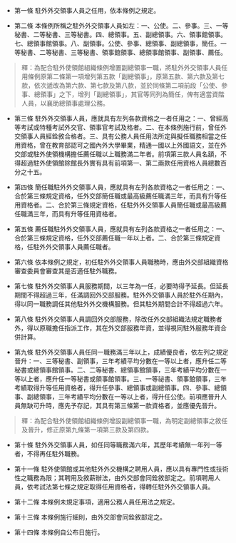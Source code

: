 * 第一條 駐外外交領事人員之任用，依本條例之規定。

* 第二條 本條例所稱之駐外外交領事人員如左：一、公使。二、參事。三、一等秘書、二等秘書、三等秘書。四、總領事。五、副總領事。六、領事館領事。七、總領事館領事。八、副領事。公使、參事、總領事、副總領事，簡任。一等秘書、二等秘書、三等秘書、領事館領事、總領事館領事、副領事、薦任。

> 釋：為配合駐外使領館組織條例增置副總領事一職，將駐外外交領事人員任用條例原第二條第一項增列第五款「副總領事」，原第五款、第六款及第七款，依次遞改為第六款、第七款及第八款，並於同條第二項前段「公使、參事、總領事」之下，增列「副總領事」，其官等同列為簡任，俾有適當資階人員，以襄助總領事處理公務。

* 第三條 駐外外交領事人員，應就具有左列各款資格之一者任用之：一、曾經高等考試或特種考試外交官、領事官考試及格者。二、在本條例施行前，曾任外交領事人員經銓敘合格者。三、具有公務人員任用法所定與擬任職務相當之任用資格，曾在教育部認可之國內外大學畢業，精通一國以上外國語文，並在外交部或駐外使領機構擔任薦任職以上職務滿二年者。前項第三款人員名額，不得超過駐外使領館除館長外實有具有前項第一、第二兩款任用資格人員總數百分之十五。

* 第四條 簡任職駐外外交領事人員，應就具有左列各款資格之一者任用之：一、合於第三條規定資格，任外交部簡任職或最高級薦任職滿三年，而具有升等任用資格者。二、合於第三條規定資格，任駐外外交領事人員簡任職或最高級薦任職滿三年，而具有升等任用資格者。

* 第五條 薦任職駐外外交領事人員，應就具有左列各款資格之一者任用之：一、合於第三條規定資格，任外交部薦任職一年以上者。二、合於第三條規定資格，任駐外外交領事人員薦任職者。

* 第六條 依本條例之規定，初任駐外外交領事人員職務時，應由外交部組織資格審查委員會審查其是否適任駐外職務。

* 第七條 駐外外交領事人員服務期間，以三年為一任，必要時得予延長。但延長期間不得超過三年，任滿調回外交部服務。駐外外交領事人員於駐外任期內，得以同一職務調任其他駐外外交機構服務。但其駐外期間合計不得超過六年。

* 第八條 駐外外交領事人員調回外交部服務，除改任外交部組織法規定職務者外，得以原職擔任指派工作，其在外交部服務年資，並得視同駐外服務年資合併計算。

* 第九條 駐外外交領事人員任同一職務滿三年以上，成績優良者，依左列之規定晉升：一、三等秘書、副領事，三年考績平均分數在一等以上者，應升任二等秘書或總領事館領事。二、二等秘書、總領事館領事，三年考績平均分數在一等以上者，應升任一等秘書或領事館領事。三、一等祕書、領事館領事，三年考績取得升等任用資格者，得升任參事、總領事或副總領事。四、參事、總領事、副總領事，三年考績平均分數在一等以上者，得升任公使。前項應晉升人員無缺可升時，應先予存記，其具有第三條第一款資格者，並應優先晉升。

> 釋：為配合駐外使領館組織條例增設副總領事一職，為明定副總領事之敘任及晉升，修正原第九條第一項第三款及第四款。

* 第十條 駐外外交領事人員，如任同等職務滿六年，其歷年考績無一年列一等者，不得再任駐外職務。

* 第十一條 駐外使領館或其他駐外外交機構之聘用人員，應以具有專門性或技術性之職務為限；其聘用及敘薪辦法，由外交部會同銓敘部定之。前項聘用人員，依考試法第七條之規定取得任用資格者，得轉任駐外外交領事人員。

* 第十二條 本條例未規定事項，適用公務人員任用法之規定。

* 第十三條 本條例施行細則，由外交部會同銓敘部定之。

* 第十四條 本條例自公布日施行。

